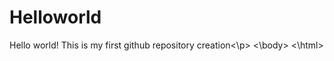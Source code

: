 Helloworld
==========
<html>
<body>

<p> Hello world! This is my first github repository creation<\p>
<\body>
<\html>


